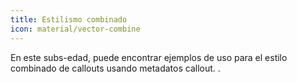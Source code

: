 ```yaml
---
title: Estilismo combinado
icon: material/vector-combine
---
```


En este subs-edad, puede encontrar ejemplos de uso para el estilo combinado de
callouts usando metadatos callout.
.

